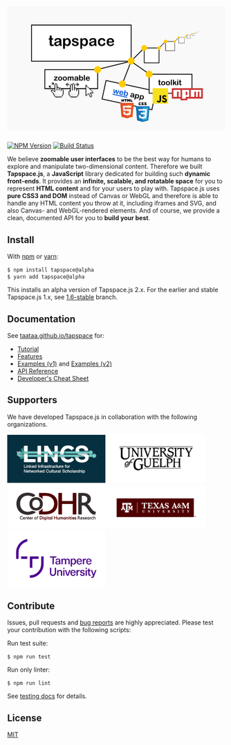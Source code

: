 # ![tapspace.js](docs/tapspace-banner-2022.png?raw=true)

[![NPM Version](https://img.shields.io/npm/v/tapspace/alpha?color=7FCD0F)](https://www.npmjs.com/package/tapspace)
[![Build Status](https://img.shields.io/travis/com/taataa/tapspace)](https://travis-ci.com/github/taataa/tapspace)

We believe **zoomable user interfaces** to be the best way for humans to explore and manipulate two-dimensional content. Therefore we built **Tapspace.js**, a **JavaScript** library dedicated for building such **dynamic front-ends**. It provides an **infinite, scalable, and rotatable space** for you to represent **HTML content** and for your users to play with. Tapspace.js uses **pure CSS3 and DOM** instead of Canvas or WebGL and therefore is able to handle any HTML content you throw at it, including iframes and SVG, and also Canvas- and WebGL-rendered elements. And of course, we provide a clean, documented API for you to **build your best**.

## Install

With [npm](https://www.npmjs.com/package/tapspace) or [yarn](https://yarnpkg.com/en/package/tapspace):

    $ npm install tapspace@alpha
    $ yarn add tapspace@alpha

This installs an alpha version of Tapspace.js 2.x. For the earlier and stable Tapspace.js 1.x, see [1.6-stable](https://github.com/taataa/tapspace/tree/1.6-stable) branch.

## Documentation

See [taataa.github.io/tapspace](http://taataa.github.io/tapspace) for:
- [Tutorial](http://taataa.github.io/tapspace/tutorial)
- [Features](http://taataa.github.io/tapspace#features)
- [Examples (v1)](http://taataa.github.io/tapspace#examples) and [Examples (v2)](https://demos.akselipalen.com/tapspace-demos/)
- [API Reference](https://taataa.github.io/tapspace/api/v2/)
- [Developer's Cheat Sheet](http://taataa.github.io/tapspace/dev)

## Supporters

We have developed Tapspace.js in collaboration with the following organizations.

<a href="https://lincsproject.ca/" target="_blank"><img src="docs/collaborators/lincs_logo.png" alt="Linked Infrastructure for Networked Cultural Scholarship" style="width: 45%;"></a>
<a href="https://www.uoguelph.ca/" target="_blank"><img src="docs/collaborators/university_of_guelph_logo.png" alt="University of Guelph" style="width: 45%;"></a>
<a href="https://codhr.dh.tamu.edu/" target="_blank"><img src="docs/collaborators/CoDHR_logo.png" alt="Center of Digital Humanities Research" style="width: 45%;"></a>
<a href="https://www.tamu.edu/" target="_blank"><img src="docs/collaborators/texas_am_university_logo.png" alt="Texas A+M University" style="width: 45%;"></a>
<a href="https://www.tuni.fi/en" target="_blank"><img src="docs/collaborators/tampere_university_logo.png" alt="Tampere University" style="width: 45%;"></a>

## Contribute

Issues, pull requests and [bug reports](https://github.com/taataa/tapspace/issues) are highly appreciated. Please test your contribution with the following scripts:

Run test suite:

    $ npm run test

Run only linter:

    $ npm run lint

See [testing docs](https://taataa.github.io/tapspace/dev/#testing) for details.

## License

[MIT](LICENSE)
